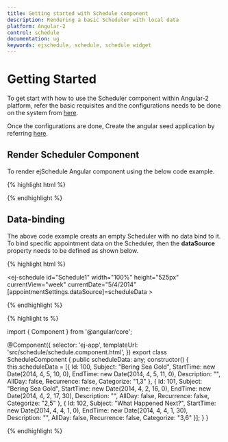 ```yaml
---
title: Getting started with Schedule component	
description: Rendering a basic Scheduler with local data
platform: Angular-2
control: schedule
documentation: ug
keywords: ejschedule, schedule, schedule widget
---
```


# Getting Started

To get start with how to use the Scheduler component within Angular-2 platform, refer the basic requisites and the configurations needs to be done on the system from [here](/angular-2/overview).

Once the configurations are done, Create the angular seed application by referring [here](/angular-2/GettingStarted/overview").

## Render Scheduler Component

To render ejSchedule Angular component using the below code example.

{% highlight html %}

<ej-schedule id="Schedule1" width="100%" height="525px" currentView="week" currentDate="5/4/2014">
</ej-schedule>

{% endhighlight %}

## Data-binding

The above code example creats an empty Scheduler with no data bind to it. To bind specific appointment data on the Scheduler, then the **dataSource** property needs to be defined as shown below.

{% highlight html %}

<ej-schedule id="Schedule1" width="100%" height="525px" currentView="week" currentDate="5/4/2014"
        [appointmentSettings.dataSource]=scheduleData >
</ej-schedule> 

{% endhighlight %} 

{% highlight ts %}

import { Component } from '@angular/core';

@Component({
    selector: 'ej-app',
    templateUrl: 'src/schedule/schedule.component.html',
})
export class ScheduleComponent {
    public scheduleData: any;
    constructor() {
        this.scheduleData = [{
            Id: 100, Subject: "Bering Sea Gold", StartTime: new Date(2014, 4, 5, 10, 0),
            EndTime: new Date(2014, 4, 5, 11, 0), Description: "", AllDay: false, Recurrence: false, Categorize: "1,3"
        },
        {
            Id: 101, Subject: "Bering Sea Gold", StartTime: new Date(2014, 4, 2, 16, 0),
            EndTime: new Date(2014, 4, 2, 17, 30), Description: "", AllDay: false, Recurrence: false, Categorize: "2,5"
        },
        {
            Id: 102, Subject: "What Happened Next?", StartTime: new Date(2014, 4, 4, 1, 0),
            EndTime: new Date(2014, 4, 4, 1, 30), Description: "", AllDay: false, Recurrence: false, Categorize: "3,6"
        }];
    }
}

{% endhighlight %}

